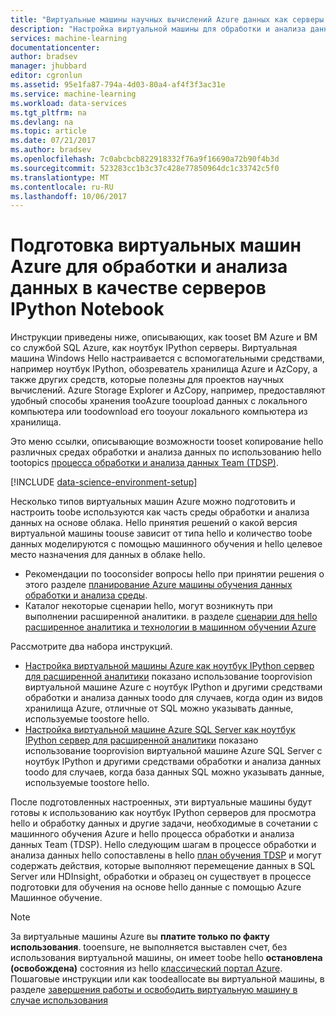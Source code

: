 ```yaml
---
title: "Виртуальные машины научных вычислений Azure данных как серверы ноутбук IPython aaaProvision | Документы Microsoft"
description: "Настройка виртуальной машины для обработки и анализа данных в качестве сервера IPython Notebook с помощью вспомогательных средств."
services: machine-learning
documentationcenter: 
author: bradsev
manager: jhubbard
editor: cgronlun
ms.assetid: 95e1fa87-794a-4d03-80a4-af4f3f3ac31e
ms.service: machine-learning
ms.workload: data-services
ms.tgt_pltfrm: na
ms.devlang: na
ms.topic: article
ms.date: 07/21/2017
ms.author: bradsev
ms.openlocfilehash: 7c0abcbcb822918332f76a9f16690a72b90f4b3d
ms.sourcegitcommit: 523283cc1b3c37c428e77850964dc1c33742c5f0
ms.translationtype: MT
ms.contentlocale: ru-RU
ms.lasthandoff: 10/06/2017
---
```

# <a name="provision-azure-data-science-virtual-machines-as-ipython-notebook-servers"></a>Подготовка виртуальных машин Azure для обработки и анализа данных в качестве серверов IPython Notebook
Инструкции приведены ниже, описывающих, как tooset ВМ Azure и ВМ со службой SQL Azure, как ноутбук IPython серверы. Виртуальная машина Windows Hello настраивается с вспомогательными средствами, например ноутбук IPython, обозреватель хранилища Azure и AzCopy, а также других средств, которые полезны для проектов научных вычислений. Azure Storage Explorer и AzCopy, например, предоставляют удобный способы хранения tooAzure tooupload данных с локального компьютера или toodownload его tooyour локального компьютера из хранилища. 

Это меню ссылки, описывающие возможности tooset копирование hello различных средах обработки и анализа данных по использованию hello tootopics [процесса обработки и анализа данных Team (TDSP)](data-science-process-overview.md).

[!INCLUDE [data-science-environment-setup](../../includes/cap-setup-environments.md)]

Несколько типов виртуальных машин Azure можно подготовить и настроить toobe используются как часть среды обработки и анализа данных на основе облака. Hello принятия решений о какой версия виртуальной машины toouse зависит от типа hello и количество toobe данных моделируются с помощью машинного обучения и hello целевое место назначения для данных в облаке hello. 

* Рекомендации по tooconsider вопросы hello при принятии решения о этого разделе [планирование Azure машины обучения данных обработки и анализа среды](machine-learning-data-science-plan-your-environment.md). 
* Каталог некоторые сценарии hello, могут возникнуть при выполнении расширенной аналитики. в разделе [сценарии для hello расширенное аналитика и технологии в машинном обучении Azure](machine-learning-data-science-plan-sample-scenarios.md)

Рассмотрите два набора инструкций.

* [Настройка виртуальной машины Azure как ноутбук IPython сервер для расширенной аналитики](machine-learning-data-science-setup-virtual-machine.md) показано использование tooprovision виртуальной машине Azure с ноутбук IPython и другими средствами обработки и анализа данных toodo для случаев, когда один из видов хранилища Azure, отличные от SQL можно указывать данные, используемые toostore hello.
* [Настройка виртуальной машине Azure SQL Server как ноутбук IPython сервер для расширенной аналитики](machine-learning-data-science-setup-sql-server-virtual-machine.md) показано использование tooprovision виртуальной машине Azure SQL Server с ноутбук IPython и другими средствами обработки и анализа данных toodo для случаев, когда база данных SQL можно указывать данные, используемые toostore hello.

После подготовленных настроенных, эти виртуальные машины будут готовы к использованию как ноутбук IPython серверов для просмотра hello и обработку данных и другие задачи, необходимые в сочетании с машинного обучения Azure и hello процесса обработки и анализа данных Team (TDSP). Hello следующим шагам в процессе обработки и анализа данных hello сопоставлены в hello [план обучения TDSP](https://azure.microsoft.com/documentation/learning-paths/cortana-analytics-process/) и могут содержать действия, которые выполняют перемещение данных в SQL Server или HDInsight, обработки и образец он существует в процессе подготовки для обучения на основе hello данные с помощью Azure Машинное обучение.

> [!NOTE]
> За виртуальные машины Azure вы **платите только по факту использования**. tooensure, не выполняется выставлен счет, без использования виртуальной машины, он имеет toobe hello **остановлена (освобождена)** состояния из hello [классический портал Azure](http://manage.windowsazure.com/). Пошаговые инструкции или как toodeallocate вы виртуальной машины, в разделе [завершения работы и освободить виртуальную машину в случае использования](machine-learning-data-science-setup-virtual-machine.md#shutdown)
> 
> 

